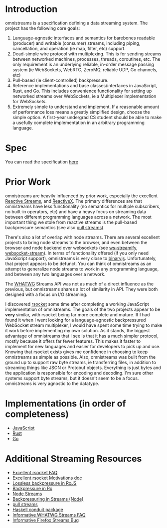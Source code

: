 # Introduction

omnistreams is a specification defining a data streaming system.
The project has the following core goals:

1. Language-agnostic interfaces and semantics for barebones readable (producer) and
   writable (consumer) streams, including piping, cancellation, and operation (ie map, filter, etc) support.
2. Dead-simple wire protocol with multiplexing. This is for sending streams
   between networked machines, processes, threads, coroutines, etc. The only
   requirement is an underlying reliable, in-order message passing system (ie
   WebSockets, WebRTC, ZeroMQ, reliable UDP, Go channels, etc)
3. Pull-based (ie client-controlled) backpressure.
4. Reference implementations and base classes/interfaces in JavaScript, Rust,
   and Go. This includes convenience functionality for setting up
   networked streams over WebSockets, ie a Multiplexer implementation for
   WebSockets.
5. Extremely simple to understand and implement. If a reasonable amount of
   performance loss means a greatly simplified design, choose the simple
   option. A first-year undergrad CS student should be able to make a usefully
   complete implementation in an arbitrary programming language.

# Spec

You can read the specification [here](spec.md)


# Prior Work

omnistreams are heavily influenced by prior work, especially the excellent
[Reactive Streams](http://www.reactive-streams.org/), and
[ReactiveX](http://reactivex.io/). The primary differences are that omnistreams
have less functionality (no semantics for multiple subscribers, no built-in
operators, etc) and have a heavy focus on streaming data between different
programming languages across a network. The most
important thing we stole from reactive streams is the pull-based backpressure
semantics (see also [pull
streams](https://github.com/pull-stream/pull-stream)).

There's also a lot of overlap with node streams. There are several excellent
projects to bring node streams to the browser, and even between the browser and
node backend over websockets (see
[ws-streamify](https://github.com/baygeldin/ws-streamify), [websocket-stream](https://github.com/maxogden/websocket-stream)). In terms of
functionality offered (if you only need JavaScript support), omnistreams is very close to
[binaryjs](https://github.com/binaryjs/binaryjs).
Unfortunately, that project appears to be defunct. You can think of
omnistreams as an attempt to generalize node streams to work in any programming
language, and between any two languages over a network.

The [WHATWG](https://streams.spec.whatwg.org/) Streams API was not as much of a direct
influence as the previous, but omnistreams shares a lot of similarity in API. They were
both designed with a focus on I/O streaming.

I discovered [rsocket](http://rsocket.io/) some time after completing a working JavaScript implementation of omnistreams. The goals of the two projects appear to be **very** similar, with rsocket being far more complete and mature. If I had found it when I went looking for a language-agnostic backpressured WebSocket stream multiplexer, I would have spent some time trying to make it work before implementing my own solution. As it stands, the biggest advantage of omnistreams that I see is that it has a much simpler protocol, mostly because it offers far fewer features. This makes it faster to implement for new languages and easier for developers to pick up and use. Knowing that rsocket exists gives me confidence in choosing to keep omnistreams as simple as possible. Also, omnistreams was built from the ground up to support raw byte streams, ie transferring files, in addition
to streaming things like JSON or Protobuf objects. Everything is just bytes and the application is responsible for encoding and
decoding. I'm sure other systems support byte streams, but it doesn't seem to be a focus. omnistreams is very agnostic to the datatype. 


# Implementations (in order of completeness)

* [JavaScript](https://github.com/omnistreams/omnistreams-js)
* [Rust](https://github.com/omnistreams/omnistreams-rs)
* [Go](https://github.com/omnistreams/omnistreams-go)


# Additional Streaming Resources

* [Excellent rsocket FAQ](http://rsocket.io/docs/FAQ)
* [Excellent rsocket Motivations doc](http://rsocket.io/docs/Motivations)
* [Lossless backpressure in RxJS](https://itnext.io/lossless-backpressure-in-rxjs-b6de30a1b6d4)
* [Backpressure in Rx](https://github.com/ReactiveX/RxJava/wiki/Backpressure)
* [Node Streams](https://nodejs.org/api/stream.html)
* [Backpressuring in Streams (Node)](https://nodejs.org/en/docs/guides/backpressuring-in-streams/)
* [pull streams](http://dominictarr.com/post/149248845122/pull-streams-pull-streams-are-a-very-simple)
* [Haskell conduit package](https://github.com/snoyberg/conduit#readme)
* [Informative WHATWG Streams FAQ](https://github.com/whatwg/streams/blob/master/FAQ.md)
* [Informative Firefox Streams Bug](https://bugzilla.mozilla.org/show_bug.cgi?id=1128959)
